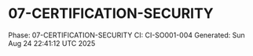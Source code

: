 # 07-CERTIFICATION-SECURITY
Phase: 07-CERTIFICATION-SECURITY
CI: CI-SO001-004
Generated: Sun Aug 24 22:41:12 UTC 2025
